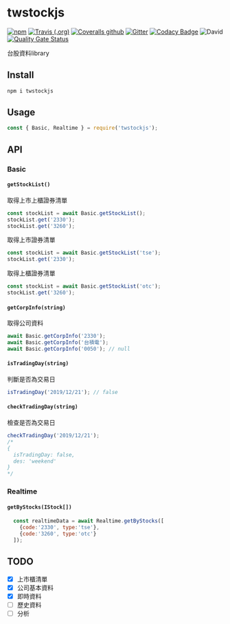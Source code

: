 # twstockjs

[![npm](https://img.shields.io/npm/v/twstockjs)](https://www.npmjs.com/package/twstockjs)
[![Travis (.org)](https://img.shields.io/travis/bigtongue5566/twstockjs)](https://travis-ci.org/bigtongue5566/twstockjs)
[![Coveralls github](https://img.shields.io/coveralls/github/bigtongue5566/twstockjs)](https://coveralls.io/github/bigtongue5566/twstockjs)
[![Gitter](https://img.shields.io/gitter/room/bigtongue5566/twstockjs)](https://gitter.im/twstockjs/community)
[![Codacy Badge](https://api.codacy.com/project/badge/Grade/8075958aa3b64d849ed4ea54321bb524)](https://www.codacy.com/manual/bigtongue5566/twstockjs?utm_source=github.com&amp;utm_medium=referral&amp;utm_content=bigtongue5566/twstockjs&amp;utm_campaign=Badge_Grade)
![David](https://img.shields.io/david/bigtongue5566/twstockjs)
[![Quality Gate Status](https://sonarcloud.io/api/project_badges/measure?project=bigtongue5566_twstockjs&metric=alert_status)](https://sonarcloud.io/dashboard?id=bigtongue5566_twstockjs)

台股資料library

## Install

```bash
npm i twstockjs
```

## Usage

```javascript
const { Basic, Realtime } = require('twstockjs');
```

## API

### Basic

#### `getStockList()`

取得上市上櫃證券清單

```javascript
const stockList = await Basic.getStockList();
stockList.get('2330');
stockList.get('3260');
```

取得上市證券清單

```javascript
const stockList = await Basic.getStockList('tse');
stockList.get('2330');
```

取得上櫃證券清單

```javascript
const stockList = await Basic.getStockList('otc');
stockList.get('3260');
```

#### `getCorpInfo(string)`

取得公司資料

```javascript
await Basic.getCorpInfo('2330');
await Basic.getCorpInfo('台積電');
await Basic.getCorpInfo('0050'); // null
```

#### `isTradingDay(string)`

判斷是否為交易日

```javascript
isTradingDay('2019/12/21'); // false
```

#### `checkTradingDay(string)`

檢查是否為交易日

```javascript
checkTradingDay('2019/12/21');
/*
{
  isTradingDay: false,
  des: 'weekend'
}
*/
```

### Realtime

#### `getByStocks(IStock[])`

```javascript
  const realtimeData = await Realtime.getByStocks([
    {code:'2330', type:'tse'},
    {code:'3260', type:'otc'}
  ]);
```

## TODO

- [x] 上市櫃清單
- [x] 公司基本資料
- [x] 即時資料
- [ ] 歷史資料
- [ ] 分析
